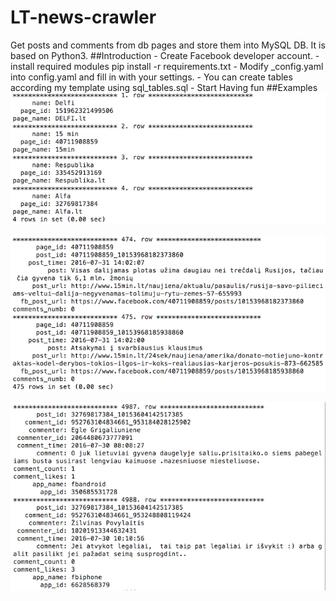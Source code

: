 # LT-news-crawler
Get posts and comments from db pages and store them into MySQL DB. It is based on Python3.
##Introduction
	- Create Facebook developer account.
	- install required modules pip install -r requirements.txt
	- Modify _config.yaml into config.yaml and fill in with your settings.
	- You can create tables according my template using sql_tables.sql
	- Start Having fun
##Examples
![alt text](screenshots/sources.png "fb pages example")

![alt text](screenshots/posts.png "page posts example")

![alt text](screenshots/comments.png "post comments example")